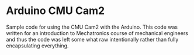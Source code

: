 Arduino CMU Cam2
================

Sample code for using the CMU Cam2 with the Arduino. This code was written for an introduction to Mechatronics course of mechanical engineers and thus the code was left some what raw intentionally rather than fully encapsulating everything.
